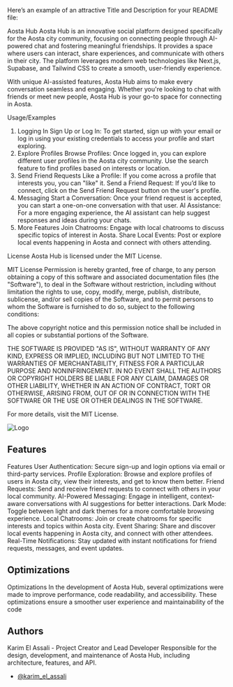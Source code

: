 
Here’s an example of an attractive Title and Description for your README file:

Aosta Hub
Aosta Hub is an innovative social platform designed specifically for the Aosta city community, focusing on connecting people through AI-powered chat and fostering meaningful friendships. It provides a space where users can interact, share experiences, and communicate with others in their city. The platform leverages modern web technologies like Next.js, Supabase, and Tailwind CSS to create a smooth, user-friendly experience.

With unique AI-assisted features, Aosta Hub aims to make every conversation seamless and engaging. Whether you're looking to chat with friends or meet new people, Aosta Hub is your go-to space for connecting in Aosta.



Usage/Examples
1. Logging In
Sign Up or Log In: To get started, sign up with your email or log in using your existing credentials to access your profile and start exploring.
2. Explore Profiles
Browse Profiles: Once logged in, you can explore different user profiles in the Aosta city community. Use the search feature to find profiles based on interests or location.
3. Send Friend Requests
Like a Profile: If you come across a profile that interests you, you can "like" it.
Send a Friend Request: If you’d like to connect, click on the Send Friend Request button on the user's profile.
4. Messaging
Start a Conversation: Once your friend request is accepted, you can start a one-on-one conversation with that user.
AI Assistance: For a more engaging experience, the AI assistant can help suggest responses and ideas during your chats.
5. More Features
Join Chatrooms: Engage with local chatrooms to discuss specific topics of interest in Aosta.
Share Local Events: Post or explore local events happening in Aosta and connect with others attending.


License
Aosta Hub is licensed under the MIT License.

MIT License
Permission is hereby granted, free of charge, to any person obtaining a copy of this software and associated documentation files (the "Software"), to deal in the Software without restriction, including without limitation the rights to use, copy, modify, merge, publish, distribute, sublicense, and/or sell copies of the Software, and to permit persons to whom the Software is furnished to do so, subject to the following conditions:

The above copyright notice and this permission notice shall be included in all copies or substantial portions of the Software.

THE SOFTWARE IS PROVIDED "AS IS", WITHOUT WARRANTY OF ANY KIND, EXPRESS OR IMPLIED, INCLUDING BUT NOT LIMITED TO THE WARRANTIES OF MERCHANTABILITY, FITNESS FOR A PARTICULAR PURPOSE AND NONINFRINGEMENT. IN NO EVENT SHALL THE AUTHORS OR COPYRIGHT HOLDERS BE LIABLE FOR ANY CLAIM, DAMAGES OR OTHER LIABILITY, WHETHER IN AN ACTION OF CONTRACT, TORT OR OTHERWISE, ARISING FROM, OUT OF OR IN CONNECTION WITH THE SOFTWARE OR THE USE OR OTHER DEALINGS IN THE SOFTWARE.

For more details, visit the MIT License.



![Logo](https://aostahub.vercel.app/ass/logo.png)

## Features

Features
User Authentication: Secure sign-up and login options via email or third-party services.
Profile Exploration: Browse and explore profiles of users in Aosta city, view their interests, and get to know them better.
Friend Requests: Send and receive friend requests to connect with others in your local community.
AI-Powered Messaging: Engage in intelligent, context-aware conversations with AI suggestions for better interactions.
Dark Mode: Toggle between light and dark themes for a more comfortable browsing experience.
Local Chatrooms: Join or create chatrooms for specific interests and topics within Aosta city.
Event Sharing: Share and discover local events happening in Aosta city, and connect with other attendees.
Real-Time Notifications: Stay updated with instant notifications for friend requests, messages, and event updates.

## Optimizations

Optimizations
In the development of Aosta Hub, several optimizations were made to improve performance, code readability, and accessibility. These optimizations ensure a smoother user experience and maintainability of the code

## Authors



Karim El Assali - Project Creator and Lead Developer
Responsible for the design, development, and maintenance of Aosta Hub, including architecture, features, and API.

- [@karim_el_assali](https://www.linkedin.com/in/karim-el-assali-32076a227/)